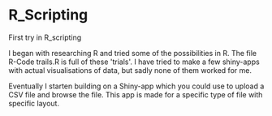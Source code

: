 # R_Scripting
First try in R_scripting

I began with researching R and tried some of the possibilities in R. The file R-Code trails.R is full of these 'trials'.
I have tried to make a few shiny-apps with actual visualisations of data, but sadly none of them worked for me.

Eventually I starten building on a Shiny-app which you could use to upload a CSV file and browse the file. This app is made for a specific type of file with specific layout.

